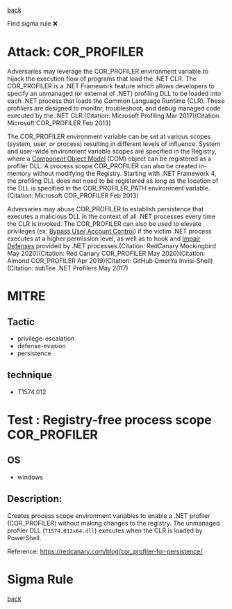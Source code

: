 
[back](../index.md)

Find sigma rule :x: 

# Attack: COR_PROFILER 

Adversaries may leverage the COR_PROFILER environment variable to hijack the execution flow of programs that load the .NET CLR. The COR_PROFILER is a .NET Framework feature which allows developers to specify an unmanaged (or external of .NET) profiling DLL to be loaded into each .NET process that loads the Common Language Runtime (CLR). These profiliers are designed to monitor, troubleshoot, and debug managed code executed by the .NET CLR.(Citation: Microsoft Profiling Mar 2017)(Citation: Microsoft COR_PROFILER Feb 2013)

The COR_PROFILER environment variable can be set at various scopes (system, user, or process) resulting in different levels of influence. System and user-wide environment variable scopes are specified in the Registry, where a [Component Object Model](https://attack.mitre.org/techniques/T1559/001) (COM) object can be registered as a profiler DLL. A process scope COR_PROFILER can also be created in-memory without modifying the Registry. Starting with .NET Framework 4, the profiling DLL does not need to be registered as long as the location of the DLL is specified in the COR_PROFILER_PATH environment variable.(Citation: Microsoft COR_PROFILER Feb 2013)

Adversaries may abuse COR_PROFILER to establish persistence that executes a malicious DLL in the context of all .NET processes every time the CLR is invoked. The COR_PROFILER can also be used to elevate privileges (ex: [Bypass User Account Control](https://attack.mitre.org/techniques/T1548/002)) if the victim .NET process executes at a higher permission level, as well as to hook and [Impair Defenses](https://attack.mitre.org/techniques/T1562) provided by .NET processes.(Citation: RedCanary Mockingbird May 2020)(Citation: Red Canary COR_PROFILER May 2020)(Citation: Almond COR_PROFILER Apr 2019)(Citation: GitHub OmerYa Invisi-Shell)(Citation: subTee .NET Profilers May 2017)

# MITRE
## Tactic
  - privilege-escalation
  - defense-evasion
  - persistence


## technique
  - T1574.012


# Test : Registry-free process scope COR_PROFILER
## OS
  - windows


## Description:
Creates process scope environment variables to enable a .NET profiler (COR_PROFILER) without making changes to the registry. The unmanaged profiler DLL (`T1574.012x64.dll`) executes when the CLR is loaded by PowerShell.

Reference: https://redcanary.com/blog/cor_profiler-for-persistence/


# Sigma Rule


[back](../index.md)
